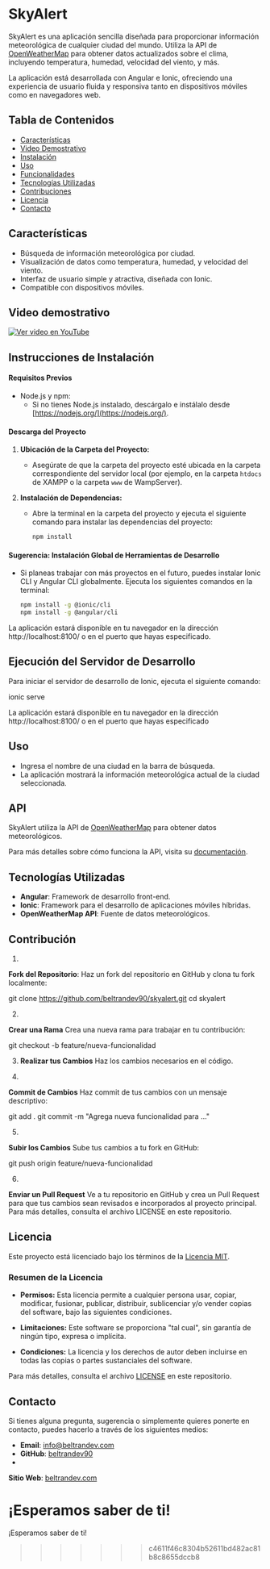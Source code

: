 
# SkyAlert

SkyAlert es una aplicación sencilla diseñada para proporcionar información meteorológica de cualquier ciudad del mundo. Utiliza la API de [OpenWeatherMap](https://api.openweathermap.org/) para obtener datos actualizados sobre el clima, incluyendo temperatura, humedad, velocidad del viento, y más.

La aplicación está desarrollada con Angular e Ionic, ofreciendo una experiencia de usuario fluida y responsiva tanto en dispositivos móviles como en navegadores web.


## Tabla de Contenidos

- [Características](#características)
- [Video Demostrativo](#video-de-demostrativo)
- [Instalación](#instalación)
- [Uso](#uso)
- [Funcionalidades](#funcionalidades)
- [Tecnologías Utilizadas](#tecnologías-utilizadas)
- [Contribuciones](#contribuciones)
- [Licencia](#licencia)
- [Contacto](#contacto)
## Características

- Búsqueda de información meteorológica por ciudad.
- Visualización de datos como temperatura, humedad, y velocidad del viento.
- Interfaz de usuario simple y atractiva, diseñada con Ionic.
- Compatible con dispositivos móviles.
## Video demostrativo

[![Ver video en YouTube](https://img.youtube.com/vi/ZMYiKRYq48Y/0.jpg)](https://youtube.com/shorts/ZMYiKRYq48Y?feature=share)
## Instrucciones de Instalación

#### Requisitos Previos

- Node.js y npm:
  - Si no tienes Node.js instalado, descárgalo e instálalo desde [https://nodejs.org/](https://nodejs.org/).

#### Descarga del Proyecto

1. **Ubicación de la Carpeta del Proyecto:**
   - Asegúrate de que la carpeta del proyecto esté ubicada en la carpeta correspondiente del servidor local (por ejemplo, en la carpeta `htdocs` de XAMPP o la carpeta `www` de WampServer).

2. **Instalación de Dependencias:**
   - Abre la terminal en la carpeta del proyecto y ejecuta el siguiente comando para instalar las dependencias del proyecto:
     ```bash
     npm install
     ```

#### Sugerencia: Instalación Global de Herramientas de Desarrollo

- Si planeas trabajar con más proyectos en el futuro, puedes instalar Ionic CLI y Angular CLI globalmente. Ejecuta los siguientes comandos en la terminal:
  ```bash
  npm install -g @ionic/cli
  npm install -g @angular/cli

La aplicación estará disponible en tu navegador en la dirección http://localhost:8100/ o en el puerto que hayas especificado.


## Ejecución del Servidor de Desarrollo

Para iniciar el servidor de desarrollo de Ionic, ejecuta el siguiente comando:

ionic serve

La aplicación estará disponible en tu navegador en la dirección http://localhost:8100/ o en el puerto que hayas especificado
## Uso

- Ingresa el nombre de una ciudad en la barra de búsqueda.
- La aplicación mostrará la información meteorológica actual de la ciudad seleccionada.
## API

SkyAlert utiliza la API de [OpenWeatherMap](https://api.openweathermap.org/) para obtener datos meteorológicos.

Para más detalles sobre cómo funciona la API, visita su [documentación](https://openweathermap.org/api).
## Tecnologías Utilizadas

- **Angular**: Framework de desarrollo front-end.
- **Ionic**: Framework para el desarrollo de aplicaciones móviles híbridas.
- **OpenWeatherMap API**: Fuente de datos meteorológicos.
## Contribución

1. 
**Fork del Repositorio**: Haz un fork del repositorio en GitHub y clona tu fork localmente:

   git clone https://github.com/beltrandev90/skyalert.git
   cd skyalert

2. 
**Crear una Rama**
Crea una nueva rama para trabajar en tu contribución:

git checkout -b feature/nueva-funcionalidad

3. **Realizar tus Cambios** Haz los cambios necesarios en el código.

4. 
**Commit de Cambios** Haz commit de tus cambios con un mensaje descriptivo:

git add .
git commit -m "Agrega nueva funcionalidad para ..."

5. 
**Subir los Cambios** Sube tus cambios a tu fork en GitHub:

git push origin feature/nueva-funcionalidad

6.
**Enviar un Pull Request**
Ve a tu repositorio en GitHub y crea un Pull Request para que tus cambios sean revisados e incorporados al proyecto principal.
Para más detalles, consulta el archivo LICENSE en este repositorio.
## Licencia

Este proyecto está licenciado bajo los términos de la [Licencia MIT](https://opensource.org/licenses/MIT).

### Resumen de la Licencia

- **Permisos:** Esta licencia permite a cualquier persona usar, copiar, modificar, fusionar, publicar, distribuir, sublicenciar y/o vender copias del software, bajo las siguientes condiciones.
  
- **Limitaciones:** Este software se proporciona "tal cual", sin garantía de ningún tipo, expresa o implícita.

- **Condiciones:** La licencia y los derechos de autor deben incluirse en todas las copias o partes sustanciales del software.

Para más detalles, consulta el archivo [LICENSE](./LICENSE) en este repositorio.
## Contacto

Si tienes alguna pregunta, sugerencia o simplemente quieres ponerte en contacto, puedes hacerlo a través de los siguientes medios:

- **Email**: [info@beltrandev.com](mailto:info@beltrandev.com)
- **GitHub**: [beltrandev90](https://github.com/beltrandev90)
- 
**Sitio Web**: [beltrandev.com](https://beltrandev.com/)

¡Esperamos saber de ti!
=======
¡Esperamos saber de ti!
>>>>>>> c4611f46c8304b52611bd482ac81b8c8655dccb8
